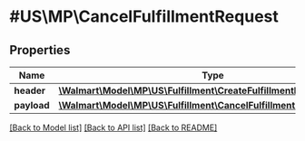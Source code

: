 # #US\MP\CancelFulfillmentRequest

## Properties

Name | Type | Description | Notes
------------ | ------------- | ------------- | -------------
**header** | [**\Walmart\Model\MP\US\Fulfillment\CreateFulfillmentRequestHeader**](CreateFulfillmentRequestHeader.md) |  |
**payload** | [**\Walmart\Model\MP\US\Fulfillment\CancelFulfillmentRequestPayload**](CancelFulfillmentRequestPayload.md) |  | [optional]


[[Back to Model list]](../) [[Back to API list]](../../Api/US/MP) [[Back to README]](../../README.md)
